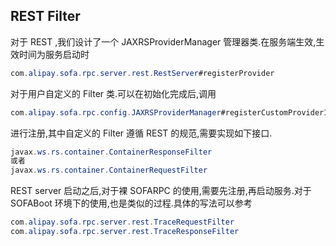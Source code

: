 
## REST Filter

对于 REST ,我们设计了一个 JAXRSProviderManager 管理器类.在服务端生效,生效时间为服务启动时

```java
com.alipay.sofa.rpc.server.rest.RestServer#registerProvider
```

对于用户自定义的 Filter 类.可以在初始化完成后,调用

```java
com.alipay.sofa.rpc.config.JAXRSProviderManager#registerCustomProviderInstance
```
进行注册,其中自定义的 Filter 遵循 REST 的规范,需要实现如下接口.

```java
javax.ws.rs.container.ContainerResponseFilter
或者
javax.ws.rs.container.ContainerRequestFilter
```

REST server 启动之后,对于裸 SOFARPC 的使用,需要先注册,再启动服务.对于 SOFABoot 环境下的使用,也是类似的过程.具体的写法可以参考

```java
com.alipay.sofa.rpc.server.rest.TraceRequestFilter
com.alipay.sofa.rpc.server.rest.TraceResponseFilter
```

